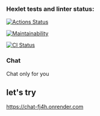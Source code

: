 ### Hexlet tests and linter status:

[![Actions Status](https://github.com/cloudfiy/frontend-project-12/actions/workflows/hexlet-check.yml/badge.svg)](https://github.com/cloudfiy/frontend-project-12/actions)

[![Maintainability](https://api.codeclimate.com/v1/badges/9ba641214ee6aa71d6ac/maintainability)](https://codeclimate.com/github/cloudfiy/frontend-project-12/maintainability)

[![CI Status](https://github.com/cloudfiy/frontend-project-12/actions/workflows/ci.yml/badge.svg)](https://github.com/cloudfiy/frontend-project-12/actions)
### Chat

Chat only for you

## let's try

https://chat-fj4h.onrender.com
